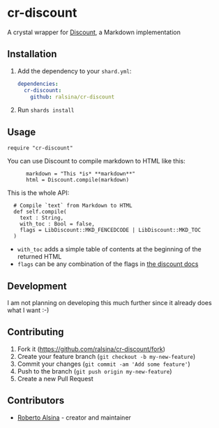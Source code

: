 # cr-discount

A crystal wrapper for [Discount](http://www.pell.portland.or.us/~orc/Code/discount/),
a Markdown implementation

## Installation

1. Add the dependency to your `shard.yml`:

   ```yaml
   dependencies:
     cr-discount:
       github: ralsina/cr-discount
   ```

2. Run `shards install`

## Usage

```crystal
require "cr-discount"
```

You can use Discount to compile markdown to HTML like this:

```crystal
      markdown = "This *is* **markdown**"
      html = Discount.compile(markdown)
```

This is the whole API:

```crystal
  # Compile `text` from Markdown to HTML
  def self.compile(
    text : String,
    with_toc : Bool = false,
    flags = LibDiscount::MKD_FENCEDCODE | LibDiscount::MKD_TOC
  )
```

* `with_toc` adds a simple table of contents at the beginning of
  the returned HTML
* `flags` can be any combination of the flags in
  [the discount docs](http://www.pell.portland.or.us/~orc/Code/discount/)

## Development

I am not planning on developing this much further since it already does
what I want :-)

## Contributing

1. Fork it (<https://github.com/ralsina/cr-discount/fork>)
2. Create your feature branch (`git checkout -b my-new-feature`)
3. Commit your changes (`git commit -am 'Add some feature'`)
4. Push to the branch (`git push origin my-new-feature`)
5. Create a new Pull Request

## Contributors

* [Roberto Alsina](https://github.com/ralsina) - creator and maintainer
